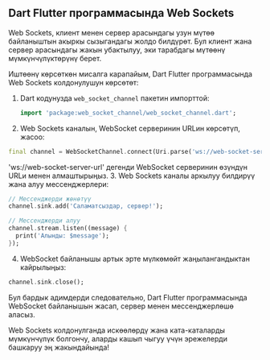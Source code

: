 ## Dart Flutter программасында Web Sockets

Web Sockets, клиент менен сервер арасындагы узун мүтөө байланыштын акыркы сызыгандагы жолдо билдүрөт. Бул клиент жана сервер арасындагы жакын убактылуу, эки тарабдагы мүтөөнү мүмкүнчүлүктөрүнү берет.

Иштөөнү көрсөткөн мисалга карапайым, Dart Flutter программасында Web Sockets колдонулушун көрсөтөт:

1. Dart кодунузда `web_socket_channel` пакетин импорттой:

   ```dart
   import 'package:web_socket_channel/web_socket_channel.dart';
   ```
2. Web Sockets каналын, WebSocket серверинин URLин көрсөтүп, жасоо:
```dart
final channel = WebSocketChannel.connect(Uri.parse('ws://web-socket-server-url'));
```
'ws://web-socket-server-url' дегенди WebSocket серверинин өзүндүн URLи менен алмаштырыңыз.
3. Web Sockets каналы аркылуу билдирүү жана алуу мессенджерлери:
```dart
// Мессенджерди жөнөтүү
channel.sink.add('Саламатсыздар, сервер!');

// Мессенджерди алуу
channel.stream.listen((message) {
  print('Алынды: $message');
});
```
4. WebSocket байланышы артык эрте мүлкөмөйт жаңылангандыктан кайрылыңыз:
```dart
channel.sink.close();
```
Бул бардык адимдерди следовательно, Dart Flutter программасында WebSocket байланышын жасап, сервер менен мессенджерлөшө аласыз.

Web Sockets колдонулганда искөөлөрдү жана ката-каталарды мүмкүнчүлүк болгончу, аларды кашып чыгуу үчүн эрежелерди башкаруу эң жакындайында!

